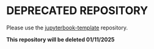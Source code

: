 # DEPRECATED REPOSITORY

Please use the [jupyterbook-template](https://github.com/ecmwf-training/jupyterbook-template) repository.

**This repository will be deleted 01/11/2025**